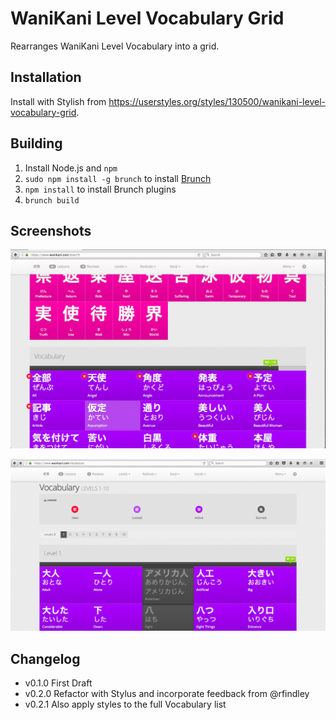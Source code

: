 # WaniKani Level Vocabulary Grid

Rearranges WaniKani Level Vocabulary into a grid.

## Installation

Install with Stylish from <https://userstyles.org/styles/130500/wanikani-level-vocabulary-grid>.

## Building

1. Install Node.js and `npm`
2. `sudo npm install -g brunch` to install [Brunch](http://brunch.io/)
3. `npm install` to install Brunch plugins
4. `brunch build`

## Screenshots

![Level 9](wanikani-level-vocabulary-grid-screenshot-1.png)

![Levels 1 through 10](wanikani-level-vocabulary-grid-screenshot-2.png)

## Changelog

- v0.1.0 First Draft
- v0.2.0 Refactor with Stylus and incorporate feedback from @rfindley
- v0.2.1 Also apply styles to the full Vocabulary list
